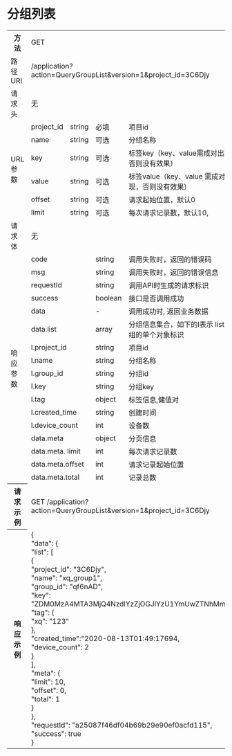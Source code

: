 # 分组列表

<table>
<tr><th>方法</th><td colspan="4">GET</th></tr>
<tr><td>路径URI</td><td colspan="4">/application?action=QueryGroupList&version=1&project_id=3C6Djy</td></tr>
<tr><td>请求头</td><td colspan="4">无</td></tr>

<tr><td rowspan="6">URL参数</td><td>project_id</td><td>string</td><td>必填</td><td>项目id </td></td>
<tr><td>name</td><td>string</td><td>可选</td><td>分组名称</td></tr>
<tr><td>key</td><td>string</td><td>可选</td><td>标签key（key、value需成对出现，否则没有效果）</td></tr>
<tr><td>value</td><td>string</td><td>可选</td><td>标签value（key、value 需成对出现，否则没有效果）</td></tr>
<tr><td>offset</td><td>string</td><td>可选</td><td>请求起始位置，默认0</td></tr>
<tr><td>limit</td><td>string</td><td>可选</td><td>每次请求记录数，默认10, </td></tr>
<tr><td>请求体</td><td colspan="4">无</td></tr>

<tr><td rowspan="17">响应参数</td><td colspan="2">code</td><td>string</td><td>调用失败时，返回的错误码</td></tr>
<tr><td colspan="2">msg</td><td>string</td><td>调用失败时，返回的错误信息</td></tr>
<tr><td colspan="2">requestId</td><td>string</td><td>调用API时生成的请求标识</td></tr>
<tr><td colspan="2">success</td><td>boolean</td><td>接口是否调用成功</td></tr>
<tr><td colspan="2">data</td><td>-</td><td>调用成功时, 返回业务数据</td></tr>
<tr><td colspan="2">data.list</td><td>array</td><td>分组信息集合，如下的l表示 list 数组的单个对象标识</td></tr>
<tr><td colspan="2">l.project_id</td><td>string</td><td>项目id</td></tr>
<tr><td colspan="2">l.name</td><td>string</td><td>分组名称</td></tr>
<tr><td colspan="2">l.group_id</td><td>string</td><td>分组id</td></tr>
<tr><td colspan="2">l.key</td><td>string</td><td>分组key</td></tr>
<tr><td colspan="2">l.tag</td><td>object</td><td>标签信息,健值对</td></tr>
<tr><td colspan="2">l.created_time</td><td>string</td><td>创建时间</td></tr>
<tr><td colspan="2">l.device_count</td><td>int</td><td>设备数</td></tr>
<tr><td colspan="2">data.meta</td><td>object</td><td>分页信息</td></tr>
<tr><td colspan="2">data.meta. limit</td><td>int</td><td>每次请求记录数</td></tr>
<tr><td colspan="2">data.meta.offset</td><td>int</td><td>请求记录起始位置</td></tr>
<tr><td colspan="2">data.meta.total</td><td>int</td><td>记录总数</td></tr>

<tr><th>请求示例</th><td colspan="4">GET   /application?action=QueryGroupList&version=1&project_id=3C6Djy</th></tr>
<tr><th>响应示例</th><td colspan="4">
{<br>
    "data": {<br>
        "list": [<br>
            {<br>
                "project_id": "3C6Djy",<br>
                "name": "xq_group1",<br>
                "group_id": "qf6nAD",<br>
                "key": "ZDM0MzA4MTA3MjQ4NzdlYzZjOGJlYzU1YmUwZTNhMmY=",<br>
                "tag": {<br>
                    "xq": "123"<br>
                },<br>
                "created_time":"2020-08-13T01:49:17694,<br>
                "device_count": 2<br>
            }<br>
        ],<br>
        "meta": {<br>
            "limit": 10,<br>
            "offset": 0,<br>
            "total": 1<br>
        }<br>
    },<br>
    "requestId": "a25087f46df04b69b29e90ef0acfd115", <br>
    "success": true<br>
}<br>
</th></tr>
</table>
